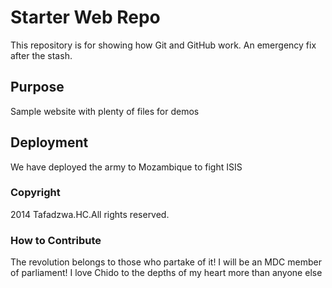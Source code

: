 # Starter Web Repo

This repository is for showing how Git and GitHub work. An emergency fix after the stash.

## Purpose

Sample website with plenty of files for demos

## Deployment

We have deployed the army to Mozambique to fight ISIS

### Copyright

2014 Tafadzwa.HC.All rights reserved.

### How to Contribute

The revolution belongs to those who partake of it! I will be an MDC member of parliament!
I love Chido to the depths of my heart more than anyone else